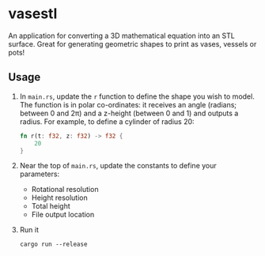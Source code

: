 # vasestl

An application for converting a 3D mathematical equation into an STL surface. Great for generating geometric shapes to print as vases, vessels or pots!

## Usage

1. In `main.rs`, update the `r` function to define the shape you wish to model. The function is in polar co-ordinates: it receives an angle (radians; between 0 and 2π) and a z-height (between 0 and 1) and outputs a radius. For example, to define a cylinder of radius 20:

   ```rust
   fn r(t: f32, z: f32) -> f32 {
       20
   }
   ```

1. Near the top of `main.rs`, update the constants to define your parameters:

   - Rotational resolution
   - Height resolution
   - Total height
   - File output location

1. Run it

   ```shell
   cargo run --release
   ```
